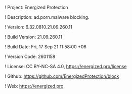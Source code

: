 ! Project: Energized Protection

! Description: ad.porn.malware blocking.

! Version: 6.32.0810.21.09.260.11

! Build Version: 21.09.260.11

! Build Date: Fri, 17 Sep 21 11:58:00 +06

! Version Code: 2601158

! License: CC BY-NC-SA 4.0, https://energized.pro/license

! Github: https://github.com/EnergizedProtection/block

! Web: https://energized.pro
